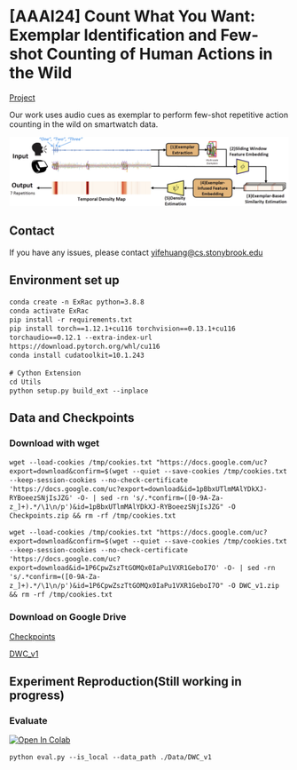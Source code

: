 # **[AAAI24] Count What You Want: Exemplar Identification and Few-shot Counting of Human Actions in the Wild**

[Project](https://yifehuang97.github.io/ExRAC.github.io/)

Our work uses audio cues as exemplar to perform few-shot repetitive action counting in the wild on smartwatch data.

![Teaser](./Img/teaser.jpg)

## Contact
If you have any issues, please contact yifehuang@cs.stonybrook.edu

## Environment set up
```
conda create -n ExRac python=3.8.8
conda activate ExRac
pip install -r requirements.txt
pip install torch==1.12.1+cu116 torchvision==0.13.1+cu116 torchaudio==0.12.1 --extra-index-url https://download.pytorch.org/whl/cu116
conda install cudatoolkit=10.1.243

# Cython Extension
cd Utils
python setup.py build_ext --inplace
```

## Data and Checkpoints

### Download with wget
```
wget --load-cookies /tmp/cookies.txt "https://docs.google.com/uc?export=download&confirm=$(wget --quiet --save-cookies /tmp/cookies.txt --keep-session-cookies --no-check-certificate 'https://docs.google.com/uc?export=download&id=1pBbxUTlmMAlYDkXJ-RYBoeezSNjIsJZG' -O- | sed -rn 's/.*confirm=([0-9A-Za-z_]+).*/\1\n/p')&id=1pBbxUTlmMAlYDkXJ-RYBoeezSNjIsJZG" -O Checkpoints.zip && rm -rf /tmp/cookies.txt
```

```
wget --load-cookies /tmp/cookies.txt "https://docs.google.com/uc?export=download&confirm=$(wget --quiet --save-cookies /tmp/cookies.txt --keep-session-cookies --no-check-certificate 'https://docs.google.com/uc?export=download&id=1P6CpwZszTtGOMQx0IaPu1VXR1GeboI7O' -O- | sed -rn 's/.*confirm=([0-9A-Za-z_]+).*/\1\n/p')&id=1P6CpwZszTtGOMQx0IaPu1VXR1GeboI7O" -O DWC_v1.zip && rm -rf /tmp/cookies.txt
```

### Download on Google Drive

[Checkpoints](https://drive.google.com/file/d/1pBbxUTlmMAlYDkXJ-RYBoeezSNjIsJZG/view?usp=drive_link)

[DWC_v1](https://drive.google.com/file/d/1P6CpwZszTtGOMQx0IaPu1VXR1GeboI7O/view?usp=drive_link)


## Experiment Reproduction(Still working in progress)

### Evaluate

[![Open In Colab](https://colab.research.google.com/assets/colab-badge.svg)](https://colab.research.google.com/drive/1MYmKte_denL7bBffHE1T8S_NGfINauLG#scrollTo=WLQ5yeSIojfw)

```
python eval.py --is_local --data_path ./Data/DWC_v1
```
